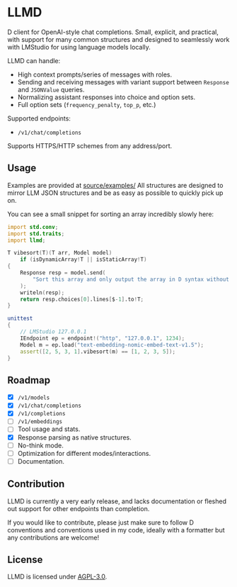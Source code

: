 # LLMD

D client for OpenAI-style chat completions. Small, explicit, and practical, with support for many common structures and designed to seamlessly work with LMStudio for using language models locally.

LLMD can handle:
- High context prompts/series of messages with roles.
- Sending and receiving messages with variant support between `Response` and `JSONValue` queries.
- Normalizing assistant responses into choice and option sets.
- Full option sets (`frequency_penalty`, `top_p`, etc.)

Supported endpoints:
- `/v1/chat/completions`

Supports HTTPS/HTTP schemes from any address/port.

## Usage

Examples are provided at [source/examples/](source/examples/)
All structures are designed to mirror LLM JSON structures and be as easy as possible to quickly pick up on.

You can see a small snippet for sorting an array incredibly slowly here:

```d
import std.conv;
import std.traits;
import llmd;

T vibesort(T)(T arr, Model model)
    if (isDynamicArray!T || isStaticArray!T)
{
    Response resp = model.send(
        "Sort this array and only output the array in D syntax without any code blocks or additional formatting:"~arr.to!string
    );
    writeln(resp);
    return resp.choices[0].lines[$-1].to!T;
}

unittest
{
    // LMStudio 127.0.0.1
    IEndpoint ep = endpoint!("http", "127.0.0.1", 1234);
    Model m = ep.load("text-embedding-nomic-embed-text-v1.5");
    assert([2, 5, 3, 1].vibesort(m) == [1, 2, 3, 5]);
}
```

## Roadmap

- [X] `/v1/models`
- [X] `/v1/chat/completions`
- [X] `/v1/completions`
- [ ] `/v1/embeddings`
- [ ] Tool usage and stats.
- [X] Response parsing as native structures.
- [ ] No-think mode.
- [ ] Optimization for different modes/interactions.
- [ ] Documentation.

## Contribution

LLMD is currently a very early release, and lacks documentation or fleshed out support for other endpoints than completion.

If you would like to contribute, please just make sure to follow D conventions and conventions used in my code, ideally with a formatter but any contributions are welcome!

## License

LLMD is licensed under [AGPL-3.0](LICENSE.txt).